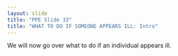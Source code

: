 ```yaml
---
layout: slide
title: "PPE Slide 33"
title: "WHAT TO DO IF SOMEONE APPEARS ILL: Intro"
---
```


We will now go over what to do if an individual appears ill.
